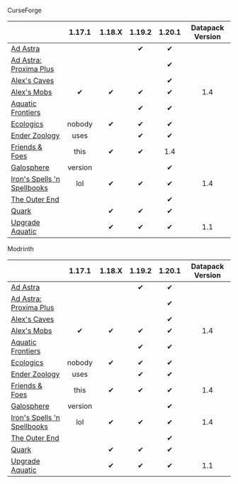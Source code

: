 CurseForge

|																																														|  1.17.1 | 1.18.X | 1.19.2 | 1.20.1 | Datapack Version |
|--------------------------------------------------------------------------------------------------------------------------------------------------------|:-------:|:------:|:------:|:------:|:--------------------:|
| [Ad Astra](https://www.curseforge.com/minecraft/mc-mods/ad-astra)   														    |				 |			|	✔	|	✔	|                      |
| [Ad Astra: Proxima Plus](https://www.curseforge.com/minecraft/mc-mods/ad-astra-proxima-plus)				|			 	 |        |        |	✔	|                      |
| [Alex's Caves](https://www.curseforge.com/minecraft/mc-mods/alexs-caves)													|				 |        |        |	✔	|                      |
| [Alex's Mobs](https://www.curseforge.com/minecraft/mc-mods/alexs-mobs)													|	✔	|	✔	|	✔	|	✔	|        1.4       |
| [Aquatic Frontiers](https://www.curseforge.com/minecraft/mc-mods/aquatic-frontiers)								|    			 |			|	✔	|    ✔   |                      |
| [Ecologics](https://www.curseforge.com/minecraft/mc-mods/ecologics)															| nobody |    ✔   |    ✔   |    ✔   |                      |
| [Ender Zoology](https://www.curseforge.com/minecraft/mc-mods/ender-zoology)											|	uses		 |        |    ✔   |    ✔   |                      |
| [Friends & Foes](https://www.curseforge.com/minecraft/mc-mods/friends-and-foes-forge)							| this		 |	✔	|    ✔   |        1.4       |
| [Galosphere](https://www.curseforge.com/minecraft/mc-mods/galosphere)													| version  |        |        |    ✔   |                      |
| [Iron's Spells 'n Spellbooks](https://www.curseforge.com/minecraft/mc-mods/irons-spells-n-spellbooks)	|   lol        |	✔	|	✔	|    ✔   |        1.4       |
| [The Outer End](https://www.curseforge.com/minecraft/mc-mods/the-outer-end)											|				 |        |        |    ✔   |                      |
| [Quark](https://www.curseforge.com/minecraft/mc-mods/quark)                   													|        	 	 |    ✔   |    ✔   |    ✔   |                      |
| [Upgrade Aquatic](https://www.curseforge.com/minecraft/mc-mods/upgrade-aquatic)									|         		 |    ✔   |    ✔   |    ✔   |          1.1         |



Modrinth

|																																											|  1.17.1 | 1.18.X | 1.19.2 | 1.20.1 | Datapack Version |
|----------------------------------------------------------------------------------------------------------------------------------------------|:-------:|:------:|:------:|:------:|:--------------------:|
| [Ad Astra](https://modrinth.com/mod/ad-astra)																						|				 |			|    ✔   |    ✔   |                      |
| [Ad Astra: Proxima Plus](https://www.curseforge.com/minecraft/mc-mods/ad-astra-proxima-plus)	|				 |        |        |    ✔   |                      |
| [Alex's Caves](https://modrinth.com/mod/alexs-caves)																			|				 |        |        |    ✔   |                      |
| [Alex's Mobs](https://modrinth.com/mod/alexs-mobs)          																    |	✔	|	✔	|	✔	|    ✔   |        1.4       |
| [Aquatic Frontiers](https://modrinth.com/mod/aquatic-frontiers)															|				 |			|    ✔   |    ✔   |                      |
| [Ecologics](https://modrinth.com/mod/ecologics)																					| nobody |    ✔   |    ✔   |    ✔   |                      |
| [Ender Zoology](https://modrinth.com/mod/ender-zoology)																	| uses       |        |    ✔   |    ✔   |                      |
| [Friends & Foes](https://modrinth.com/mod/friends-and-foes-forge)            											| this        |	✔	|	✔	|    ✔   |        1.4       |
| [Galosphere](https://modrinth.com/mod/galosphere)																				| version  |        |        |    ✔   |                      |
| [Iron's Spells 'n Spellbooks](https://modrinth.com/mod/irons-spells-n-spellbooks)								| lol          |	✔	|	✔	|    ✔   |        1.4       |
| [The Outer End](https://modrinth.com/mod/the-outer-end)																	|				 |        |        |    ✔   |                      |
| [Quark](https://modrinth.com/mod/quark)                   																			|   	  	     |    ✔   |    ✔   |    ✔   |                      |
| [Upgrade Aquatic](https://modrinth.com/mod/upgrade-aquatic)															|   	  	     |    ✔   |    ✔   |    ✔   |          1.1         |